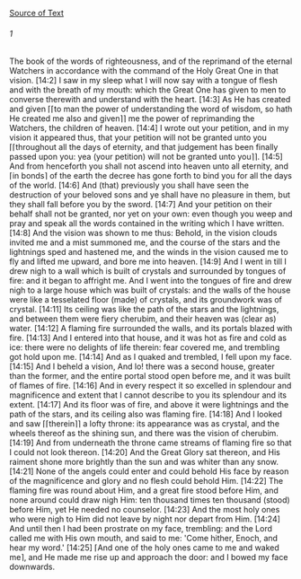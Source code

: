 [Source of Text](https://github.com/scrollmapper/bible_databases_deuterocanonical)

###### 1
The book of the words of righteousness, and of the reprimand of the eternal Watchers in accordance with the command of the Holy Great One in that vision. [14:2] I saw in my sleep what I will now say with a tongue of flesh and with the breath of my mouth: which the Great One has given to men to converse therewith and understand with the heart. [14:3] As He has created and given ⌈⌈to man the power of understanding the word of wisdom, so hath He created me also and given⌉⌉ me the power of reprimanding the Watchers, the children of heaven. [14:4] I wrote out your petition, and in my vision it appeared thus, that your petition will not be granted unto you ⌈⌈throughout all the days of eternity, and that judgement has been finally passed upon you: yea (your petition) will not be granted unto you⌉⌉. [14:5] And from henceforth you shall not ascend into heaven unto all eternity, and ⌈in bonds⌉ of the earth the decree has gone forth to bind you for all the days of the world. [14:6] And (that) previously you shall have seen the destruction of your beloved sons and ye shall have no pleasure in them, but they shall fall before you by the sword. [14:7] And your petition on their behalf shall not be granted, nor yet on your own: even though you weep and pray and speak all the words contained in the writing which I have written. [14:8] And the vision was shown to me thus: Behold, in the vision clouds invited me and a mist summoned me, and the course of the stars and the lightnings sped and hastened me, and the winds in the vision caused me to fly and lifted me upward, and bore me into heaven. [14:9] And I went in till I drew nigh to a wall which is built of crystals and surrounded by tongues of fire: and it began to affright me. And I went into the tongues of fire and drew nigh to a large house which was built of crystals: and the walls of the house were like a tesselated floor (made) of crystals, and its groundwork was of crystal. [14:11] Its ceiling was like the path of the stars and the lightnings, and between them were fiery cherubim, and their heaven was (clear as) water. [14:12] A flaming fire surrounded the walls, and its portals blazed with fire. [14:13] And I entered into that house, and it was hot as fire and cold as ice: there were no delights of life therein: fear covered me, and trembling got hold upon me. [14:14] And as I quaked and trembled, I fell upon my face. [14:15] And I beheld a vision, And lo! there was a second house, greater than the former, and the entire portal stood open before me, and it was built of flames of fire. [14:16] And in every respect it so excelled in splendour and magnificence and extent that I cannot describe to you its splendour and its extent. [14:17] And its floor was of fire, and above it were lightnings and the path of the stars, and its ceiling also was flaming fire. [14:18] And I looked and saw ⌈⌈therein⌉⌉ a lofty throne: its appearance was as crystal, and the wheels thereof as the shining sun, and there was the vision of cherubim. [14:19] And from underneath the throne came streams of flaming fire so that I could not look thereon. [14:20] And the Great Glory sat thereon, and His raiment shone more brightly than the sun and was whiter than any snow. [14:21] None of the angels could enter and could behold His face by reason of the magnificence and glory and no flesh could behold Him. [14:22] The flaming fire was round about Him, and a great fire stood before Him, and none around could draw nigh Him: ten thousand times ten thousand (stood) before Him, yet He needed no counselor. [14:23] And the most holy ones who were nigh to Him did not leave by night nor depart from Him. [14:24] And until then I had been prostrate on my face, trembling: and the Lord called me with His own mouth, and said to me: 'Come hither, Enoch, and hear my word.' [14:25] ⌈And one of the holy ones came to me and waked me⌉, and He made me rise up and approach the door: and I bowed my face downwards.